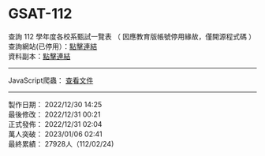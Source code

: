 # GSAT-112
查詢 112 學年度各校系甄試一覽表 （ 因應教育版帳號停用緣故，僅開源程式碼 ）<br>
查詢網站(已停用）：<a href="#">點擊連結</a><br>
資料副本：<a href="https://drive.google.com/drive/u/1/folders/1IjWB112zXausLahpOOpwzTsEJC7-vFcx">點擊連結</a><br>
<hr>
JavaScript爬蟲： <a href="https://github.com/sc1314520/GSAT-112/blob/main/gs/reptile.js">查看文件</a><br>
<hr>
製作日期： 2022/12/30 14:25 <br>
最後修改： 2022/12/31 00:21 <br>
正式發佈： 2022/12/31 02:04 <br>
萬人突破： 2023/01/06 02:41 <br>
最終累績： 27928人（112/02/24) <br>

